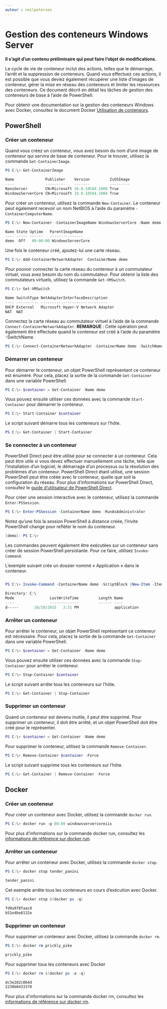 ```yaml
---
auteur : neilpeterson
---
```


# Gestion des conteneurs Windows Server

**Il s’agit d’un contenu préliminaire qui peut faire l’objet de modifications.** 

Le cycle de vie de conteneur inclut des actions, telles que le démarrage, l’arrêt et la suppression de conteneurs. Quand vous effectuez ces actions, il est possible que vous deviez également récupérer une liste d’images de conteneur, gérer la mise en réseau des conteneurs et limiter les ressources des conteneurs. Ce document décrit en détail les tâches de gestion des conteneurs de base à l’aide de PowerShell.

Pour obtenir une documentation sur la gestion des conteneurs Windows avec Docker, consultez le document Docker [Utilisation de conteneurs]( https://docs.docker.com/userguide/usingdocker/).

## PowerShell

### Créer un conteneur

Quand vous créez un conteneur, vous avez besoin du nom d’une image de conteneur qui servira de base de conteneur. Pour le trouver, utilisez la commande `Get-ContainerImage`.

```powershell
PS C:\> Get-ContainerImage

Name              Publisher    Version         IsOSImage
----              ---------    -------         ---------
NanoServer        CN=Microsoft 10.0.10584.1000 True
WindowsServerCore CN=Microsoft 10.0.10584.1000 True
```

Pour créer un conteneur, utilisez la commande `New-Container`. Le conteneur peut également recevoir un nom NetBIOS à l’aide du paramètre `-ContainerComputerName`.

```powershell
PS C:\> New-Container -ContainerImageName WindowsServerCore -Name demo -ContainerComputerName demo

Name State Uptime   ParentImageName
---- ----- ------   ---------------
demo  Off   00:00:00 WindowsServerCore
```

Une fois le conteneur créé, ajoutez-lui une carte réseau.

```powershell
PS C:\> Add-ContainerNetworkAdapter -ContainerName demo
```

Pour pouvoir connecter la carte réseau du conteneur à un commutateur virtuel, vous avez besoin du nom du commutateur. Pour obtenir la liste des commutateurs virtuels, utilisez la commande `Get-VMSwitch`. 

```powershell
PS C:\> Get-VMSwitch

Name SwitchType NetAdapterInterfaceDescription
---- ---------- ------------------------------
DHCP External   Microsoft Hyper-V Network Adapter
NAT  NAT
```

Connectez la carte réseau au commutateur virtuel à l’aide de la commande `Connect-ContainerNetworkAdapter`. **REMARQUE** : Cette opération peut également être effectuée quand le conteneur est créé à l’aide du paramètre -SwitchName.

```powershell
PS C:\> Connect-ContainerNetworkAdapter -ContainerName demo -SwitchName NAT
```

### Démarrer un conteneur
Pour démarrer le conteneur, un objet PowerShell représentant ce conteneur est énuméré. Pour cela, placez la sortie de la commande `Get-Container` dans une variable PowerShell.

```powershell
PS C:\> $container = Get-Container -Name demo
```

Vous pouvez ensuite utiliser ces données avec la commande `Start-Container` pour démarrer le conteneur.

```powershell
PS C:\> Start-Container $container
```

Le script suivant démarre tous les conteneurs sur l’hôte.

```powershell
PS C:\> Get-Container | Start-Container
```

### Se connecter à un conteneur

PowerShell Direct peut être utilisé pour se connecter à un conteneur. Cela peut être utile si vous devez effectuer manuellement une tâche, telle que l’installation d’un logiciel, le démarrage d’un processus ou la résolution des problèmes d’un conteneur. PowerShell Direct étant utilisé, une session PowerShell peut être créée avec le conteneur, quelle que soit la configuration du réseau. Pour plus d’informations sur PowerShell Direct, consultez le [guide d’utilisateur de PowerShell Direct](https://msdn.microsoft.com/en-us/virtualization/hyperv_on_windows/user_guide/vmsession).

Pour créer une session interactive avec le conteneur, utilisez la commande `Enter-PSSession`.

 ```powershell
PS C:\> Enter-PSSession -ContainerName demo -RunAsAdministrator
```

Notez qu’une fois la session PowerShell à distance créée, l’invite PowerShell change pour refléter le nom du conteneur.

```powershell
[demo]: PS C:\>
```

Les commandes peuvent également être exécutées sur un conteneur sans créer de session PowerShell persistante. Pour ce faire, utilisez `Invoke-Command`.

L’exemple suivant crée un dossier nommé « Application » dans le conteneur.

```powershell

PS C:\> Invoke-Command -ContainerName demo -ScriptBlock {New-Item -ItemType Directory -Path c:\application }

Directory: C:\
Mode                LastWriteTime         Length Name                                                 PSComputerName
----                -------------         ------ ----                                                 --------------
d-----       10/28/2015   3:31 PM                application                                          demo
```

### Arrêter un conteneur

Pour arrêter le conteneur, un objet PowerShell représentant ce conteneur est nécessaire. Pour cela, placez la sortie de la commande `Get-Container` dans une variable PowerShell.

```powershell
PS C:\> $container = Get-Container -Name demo
```

Vous pouvez ensuite utiliser ces données avec la commande `Stop-Container` pour arrêter le conteneur.

```powershell
PS C:\> Stop-Container $container
```

Le script suivant arrête tous les conteneurs sur l’hôte.

```powershell
PS C:\> Get-Container | Stop-Container
```

### Supprimer un conteneur

Quand un conteneur est devenu inutile, il peut être supprimé. Pour supprimer un conteneur, il doit être arrêté, et un objet PowerShell doit être créé pour le représenter.

```powershell
PS C:\> $container = Get-Container -Name demo
```

Pour supprimer le conteneur, utilisez la commande `Remove-Container`.

```powershell
PS C:\> Remove-Container $container -Force
```

Le script suivant supprime tous les conteneurs sur l’hôte.

```powershell
PS C:\> Get-Container | Remove-Container -Force
```

## Docker

### Créer un conteneur <!--docker-->

Pour créer un conteneur avec Docker, utilisez la commande `docker run`.

```powershell
PS C:\> docker run -p 80:80 windowsservercoreiis
```

Pour plus d’informations sur la commande docker run, consultez les [informations de référence sur docker run]( https://docs.docker.com/engine/reference/run/).

### Arrêter un conteneur <!--docker-->

Pour arrêter un conteneur avec Docker, utilisez la commande `docker stop`.

```powershell
PS C:\> docker stop tender_panini

tender_panini
```

Cet exemple arrête tous les conteneurs en cours d’exécution avec Docker.

```powershell
PS C:\> docker stop $(docker ps -q)

fd9a978faac8
b51e4be8132e
```

### Supprimer un conteneur <!--docker-->

Pour supprimer un conteneur avec Docker, utilisez la commande `docker rm`.

```powershell
PS C:\> docker rm prickly_pike

prickly_pike
``` 

Pour supprimer tous les conteneurs avec Docker

```powershell
PS C:\> docker rm $(docker ps -a -q)

dc3e282c064d
2230b0433370
```

Pour plus d’informations sur la commande docker rm, consultez les [informations de référence sur docker rm](https://docs.docker.com/engine/reference/commandline/rm/).


<!--HONumber=Mar16_HO1-->


